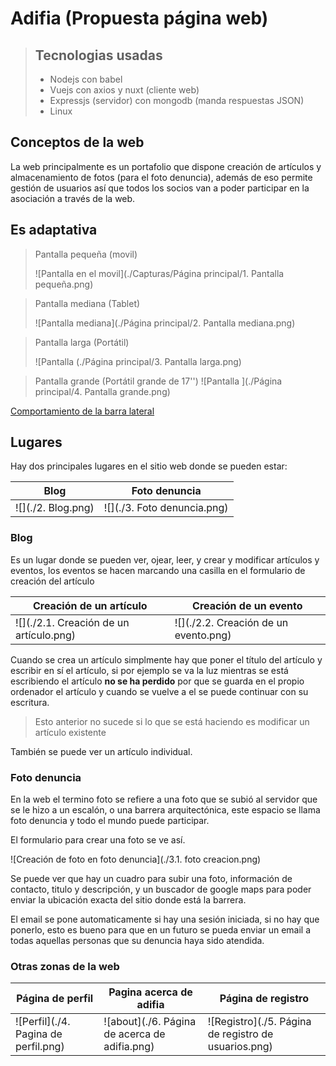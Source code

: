 # Adifia (Propuesta página web)

> ## Tecnologias usadas
>
> * Nodejs con babel
> * Vuejs con axios y nuxt (cliente web) 
> * Expressjs (servidor) con mongodb (manda respuestas JSON)
> * Linux

## Conceptos de la web
La web principalmente es un portafolio que dispone creación de artículos y almacenamiento de fotos (para el foto denuncia), además de eso permite gestión de usuarios así que todos los socios van a poder participar en la asociación a través de la web.
## Es adaptativa
> Pantalla pequeña (movil)
>
> ![Pantalla en el movil](./Capturas/Página principal/1. Pantalla pequeña.png)

> Pantalla mediana (Tablet)
>
> ![Pantalla mediana](./Página principal/2. Pantalla mediana.png)

> Pantalla larga (Portátil)
>
> ![Pantalla (./Página principal/3. Pantalla larga.png)

> Pantalla grande (Portátil grande de 17'')
> ![Pantalla ](./Página principal/4. Pantalla grande.png)

[Comportamiento de la barra lateral](Capturas/aside.mp4)

## Lugares

Hay dos principales lugares en el sitio web donde se pueden estar:

| Blog                                                         | Foto denuncia                                                |
| ------------------------------------------------------------ | ------------------------------------------------------------ |
| ![](./2. Blog.png) | ![](./3. Foto denuncia.png) |

### Blog

Es un lugar donde se pueden ver, ojear, leer, y crear y modificar artículos y eventos, los eventos se hacen marcando una casilla en el formulario de creación del artículo

| Creación de un artículo                                      | Creación de un evento                                        |
| ------------------------------------------------------------ | ------------------------------------------------------------ |
| ![](./2.1. Creación de un artículo.png) | ![](./2.2. Creación de un evento.png) |

Cuando se crea un artículo simplmente hay que poner el título del artículo y escribir en sí el artículo, si por ejemplo se va la luz mientras se está escribiendo el artículo **no se ha perdido** por que se guarda en el propio ordenador el artículo y cuando se vuelve a el se puede continuar con su escritura.

> Esto anterior no sucede si lo que se está haciendo es modificar un artículo existente

También se puede ver un artículo individual.

 ### Foto denuncia

En la web el termino foto se refiere a una foto que se subió al servidor que se le hizo a un escalón, o una barrera arquitectónica, este espacio se llama foto denuncia y todo el mundo puede participar.

El formulario para crear una foto se ve así.

![Creación de foto en foto denuncia](./3.1. foto creacion.png)

Se puede ver que hay un cuadro para subir una foto, información de contacto, titulo y descripción, y un buscador de google maps para poder enviar la ubicación exacta del sitio donde está la barrera.

El email se pone automaticamente si hay una sesión iniciada, si no hay que ponerlo, esto es bueno para que en un futuro se pueda enviar un email a todas aquellas personas que su denuncia haya sido atendida.

### Otras zonas de la web

| Página de perfil                                             | Pagina acerca de adifia                                      | Página de registro                                           |
| ------------------------------------------------------------ | ------------------------------------------------------------ | ------------------------------------------------------------ |
| ![Perfil](./4. Pagina de perfil.png) | ![about](./6. Página de acerca de adifia.png) | ![Registro](./5. Página de registro de usuarios.png) |

